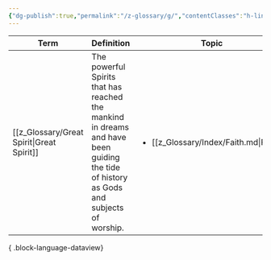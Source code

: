 ```yaml
---
{"dg-publish":true,"permalink":"/z-glossary/g/","contentClasses":"h-line hr-no-icon","tags":["GlossaryIndex/Letter"],"noteIcon":""}
---
```




| Term                                         | Definition                                                                                                                             | Topic                                                   | Related                                             |
| -------------------------------------------- | -------------------------------------------------------------------------------------------------------------------------------------- | ------------------------------------------------------- | --------------------------------------------------- |
| [[z_Glossary/Great Spirit\|Great Spirit]] | The powerful Spirits that has reached the mankind in dreams and have been guiding the tide of history as Gods and subjects of worship. | <ul><li>[[z_Glossary/Index/Faith.md\\|Faith]]</li></ul> | <ul><li>[[z_Glossary/Athtar.md\\|Athtar]]</li></ul> |

{ .block-language-dataview}
